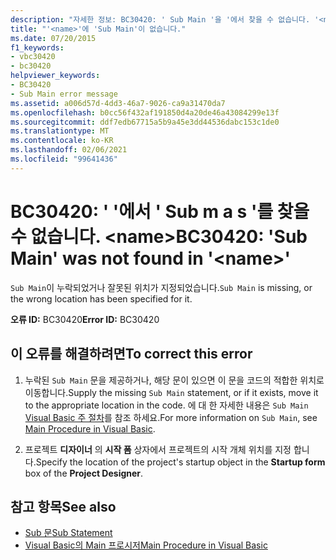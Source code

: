 ```yaml
---
description: "자세한 정보: BC30420: ' Sub Main '을 '에서 찾을 수 없습니다. '<name>"
title: "'<name>'에 'Sub Main'이 없습니다."
ms.date: 07/20/2015
f1_keywords:
- vbc30420
- bc30420
helpviewer_keywords:
- BC30420
- Sub Main error message
ms.assetid: a006d57d-4dd3-46a7-9026-ca9a31470da7
ms.openlocfilehash: b0cc56f432af191850d4a20de46a43084299e13f
ms.sourcegitcommit: ddf7edb67715a5b9a45e3dd44536dabc153c1de0
ms.translationtype: MT
ms.contentlocale: ko-KR
ms.lasthandoff: 02/06/2021
ms.locfileid: "99641436"
---
```

# <a name="bc30420-sub-main-was-not-found-in-name"></a><span data-ttu-id="a63c6-103">BC30420: ' '에서 ' Sub m a s '를 찾을 수 없습니다. \<name></span><span class="sxs-lookup"><span data-stu-id="a63c6-103">BC30420: 'Sub Main' was not found in '\<name>'</span></span>

<span data-ttu-id="a63c6-104">`Sub Main`이 누락되었거나 잘못된 위치가 지정되었습니다.</span><span class="sxs-lookup"><span data-stu-id="a63c6-104">`Sub Main` is missing, or the wrong location has been specified for it.</span></span>

 <span data-ttu-id="a63c6-105">**오류 ID:** BC30420</span><span class="sxs-lookup"><span data-stu-id="a63c6-105">**Error ID:** BC30420</span></span>

## <a name="to-correct-this-error"></a><span data-ttu-id="a63c6-106">이 오류를 해결하려면</span><span class="sxs-lookup"><span data-stu-id="a63c6-106">To correct this error</span></span>

1. <span data-ttu-id="a63c6-107">누락된 `Sub Main` 문을 제공하거나, 해당 문이 있으면 이 문을 코드의 적합한 위치로 이동합니다.</span><span class="sxs-lookup"><span data-stu-id="a63c6-107">Supply the missing `Sub Main` statement, or if it exists, move it to the appropriate location in the code.</span></span> <span data-ttu-id="a63c6-108">에 대 한 자세한 내용은 `Sub Main` [Visual Basic 주 절차](../../programming-guide/program-structure/main-procedure.md)를 참조 하세요.</span><span class="sxs-lookup"><span data-stu-id="a63c6-108">For more information on `Sub Main`, see [Main Procedure in Visual Basic](../../programming-guide/program-structure/main-procedure.md).</span></span>

2. <span data-ttu-id="a63c6-109">프로젝트 **디자이너** 의 **시작 폼** 상자에서 프로젝트의 시작 개체 위치를 지정 합니다.</span><span class="sxs-lookup"><span data-stu-id="a63c6-109">Specify the location of the project's startup object in the **Startup form** box of the **Project Designer**.</span></span>

## <a name="see-also"></a><span data-ttu-id="a63c6-110">참고 항목</span><span class="sxs-lookup"><span data-stu-id="a63c6-110">See also</span></span>

- [<span data-ttu-id="a63c6-111">Sub 문</span><span class="sxs-lookup"><span data-stu-id="a63c6-111">Sub Statement</span></span>](../statements/sub-statement.md)
- [<span data-ttu-id="a63c6-112">Visual Basic의 Main 프로시저</span><span class="sxs-lookup"><span data-stu-id="a63c6-112">Main Procedure in Visual Basic</span></span>](../../programming-guide/program-structure/main-procedure.md)
